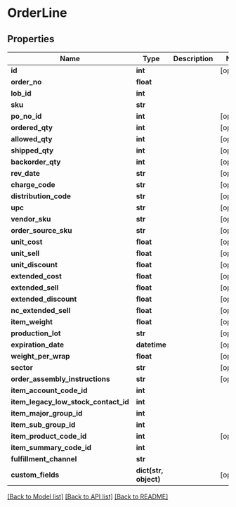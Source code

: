# OrderLine

## Properties
Name | Type | Description | Notes
------------ | ------------- | ------------- | -------------
**id** | **int** |  | [optional] 
**order_no** | **float** |  | 
**lob_id** | **int** |  | 
**sku** | **str** |  | 
**po_no_id** | **int** |  | [optional] 
**ordered_qty** | **int** |  | [optional] 
**allowed_qty** | **int** |  | [optional] 
**shipped_qty** | **int** |  | [optional] 
**backorder_qty** | **int** |  | [optional] 
**rev_date** | **str** |  | [optional] 
**charge_code** | **str** |  | [optional] 
**distribution_code** | **str** |  | [optional] 
**upc** | **str** |  | [optional] 
**vendor_sku** | **str** |  | [optional] 
**order_source_sku** | **str** |  | [optional] 
**unit_cost** | **float** |  | [optional] 
**unit_sell** | **float** |  | [optional] 
**unit_discount** | **float** |  | [optional] 
**extended_cost** | **float** |  | [optional] 
**extended_sell** | **float** |  | [optional] 
**extended_discount** | **float** |  | [optional] 
**nc_extended_sell** | **float** |  | [optional] 
**item_weight** | **float** |  | [optional] 
**production_lot** | **str** |  | [optional] 
**expiration_date** | **datetime** |  | [optional] 
**weight_per_wrap** | **float** |  | [optional] 
**sector** | **str** |  | [optional] 
**order_assembly_instructions** | **str** |  | [optional] 
**item_account_code_id** | **int** |  | 
**item_legacy_low_stock_contact_id** | **int** |  | 
**item_major_group_id** | **int** |  | 
**item_sub_group_id** | **int** |  | 
**item_product_code_id** | **int** |  | [optional] 
**item_summary_code_id** | **int** |  | 
**fulfillment_channel** | **str** |  | 
**custom_fields** | **dict(str, object)** |  | [optional] 

[[Back to Model list]](../README.md#documentation-for-models) [[Back to API list]](../README.md#documentation-for-api-endpoints) [[Back to README]](../README.md)


